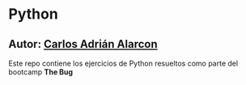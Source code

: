 # Python
## Autor: [Carlos Adrián Alarcon](https://www.linkedin.com/in/carlos-adrian-alarcon-delgado/)
Este repo contiene los ejercicios de Python resueltos como parte del bootcamp **The Bug**
